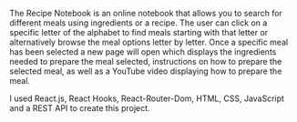 The Recipe Notebook is an online notebook that allows you to search for different meals using ingredients or a recipe. The user can click on a specific letter of the alphabet to find meals starting with that letter or alternatively browse the meal options letter by letter. Once a specific meal has been selected a new page will open which displays the ingredients needed to prepare the meal selected, instructions on how to prepare the selected meal, as well as a YouTube video displaying how to prepare the meal.

I used React.js, React Hooks, React-Router-Dom, HTML, CSS, JavaScript and a REST API to create this project.


